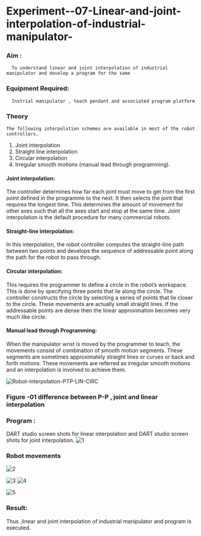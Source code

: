 # Experiment--07-Linear-and-joint-interpolation-of-industrial-manipulator-

### Aim :
      To understand linear and joint interpolation of industrial manipulator and develop a program for the same 
      
### Equipment Required: 
      Instrial manipulator , teach pendant and associated program platform 
      
### Theory 
    The following interpolation schemes are available in most of the robot controllers.
1. Joint interpolation
2. Straight line interpolation
3. Circular interpolation
4. Irregular smooth motions (manual lead through programming).
#### Joint interpolation: 
The controller determines how far each joint must move to get from the first point defined in the programme to the next. It then selects the joint that
requires the longest time. This determines the amount of movement for other axes such that all the axes start and stop at the same time. Joint interpolation is the default procedure for many commercial robots.

#### Straight-line interpolation: 
In this interpolation, the robot controller computes the straight-line path between two points and develops the sequence of addressable point along the path for the robot to pass through.

#### Circular interpolation: 
This requires the programmer to define a circle in the
robot’s workspace. This is done by specifying three points that lie along the circle. The controller constructs the circle by selecting a series of points that lie closer to the circle. These movements are actually small straight lines. If the addressable points are dense then the linear approximation becomes very much like circle.


#### Manual lead through Programming: 
When the manipulator wrist is moved by the programmer to teach, the movements consist of combination of smooth motion segments. These segments are sometimes approximately straight lines or curves or back and forth motions. These movements are referred as irregular smooth motions and an interpolation is involved to achieve them.




![Robot-interpolation-PTP-LIN-CIRC](https://user-images.githubusercontent.com/36288975/201615171-d0886aaa-8220-4b0c-8a1d-3d8a5c69c76a.png)

### Figure -01 difference between P-P , joint and linear interpolation 


### Program : 
DART studio screen shots for linear interpolation and DART studio screen shots for joint interpolation. 
![1](https://user-images.githubusercontent.com/94226297/203059184-0447ae4b-8eb7-4736-9c1b-6ccf7d680a17.jpeg)


### Robot movements 
![2](https://user-images.githubusercontent.com/94226297/203059280-a1397958-489a-4477-b05c-b75bc0441304.jpeg)


![3](https://user-images.githubusercontent.com/94226297/203059765-f0f9539b-4626-4ad4-bdc4-f47218e93844.jpeg)
![4](https://user-images.githubusercontent.com/94226297/203059794-0ebbf0a7-074c-438a-9e0e-67954bcb87a9.jpeg)

![5](https://user-images.githubusercontent.com/94226297/203059811-5f041aa5-7e4f-49e7-ac90-95bdda7b8730.jpeg)


### Result: 
Thus ,linear and joint interpolation of industrial manipulator and program is executed.
